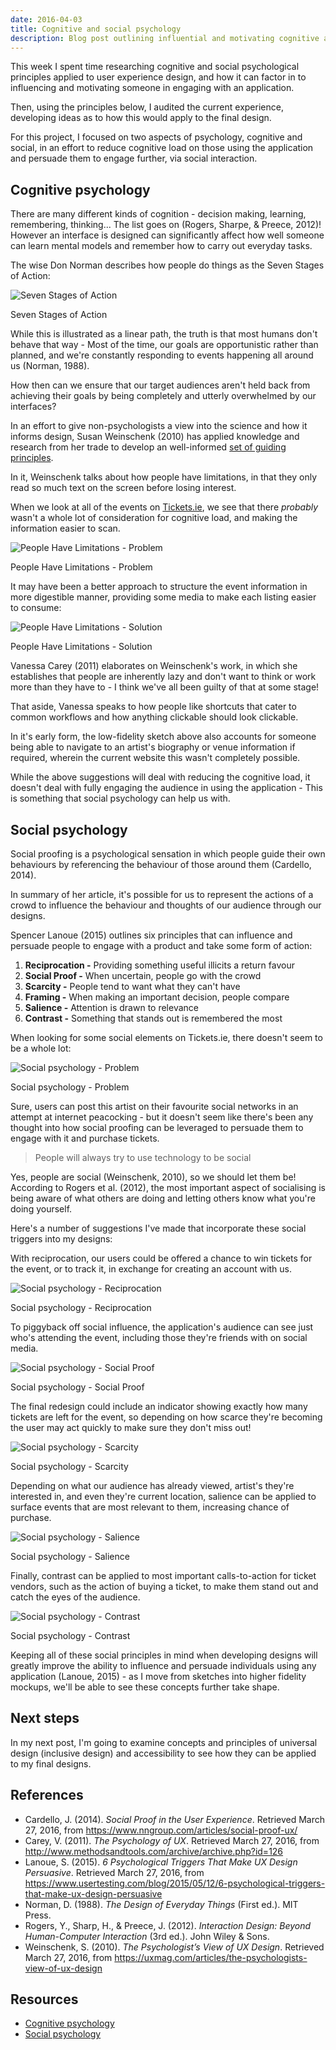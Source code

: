 ```yaml
---
date: 2016-04-03
title: Cognitive and social psychology
description: Blog post outlining influential and motivating cognitive and social psychological principles applied to user experience design
---
```


This week I spent time researching cognitive and social psychological principles
applied to user experience design, and how it can factor in to influencing and
motivating someone in engaging with an application.

Then, using the principles below, I audited the current experience, developing
ideas as to how this would apply to the final design.

For this project, I focused on two aspects of psychology, cognitive and social,
in an effort to reduce cognitive load on those using the application and
persuade them to engage further, via social interaction.

## Cognitive psychology

There are many different kinds of cognition - decision making, learning,
remembering, thinking... The list goes on (Rogers, Sharpe, & Preece, 2012)!
However an interface is designed can significantly affect how well someone can
learn mental models and remember how to carry out everyday tasks.

The wise Don Norman describes how people do things as the Seven Stages of
Action:

![Seven Stages of Action](../images/pages/cognitive-social-psychology/Seven-Stages-of-Action.gif)

<figcaption>Seven Stages of Action</figcaption>

While this is illustrated as a linear path, the truth is that most humans don't
behave that way - Most of the time, our goals are opportunistic rather than
planned, and we're constantly responding to events happening all around us
(Norman, 1988).

How then can we ensure that our target audiences aren't held back from achieving
their goals by being completely and utterly overwhelmed by our interfaces?

In an effort to give non-psychologists a view into the science and how it
informs design, Susan Weinschenk (2010) has applied knowledge and research from
her trade to develop an well-informed
[set of guiding principles](https://uxmag.com/articles/the-psychologists-view-of-ux-design).

In it, Weinschenk talks about how people have limitations, in that they only
read so much text on the screen before losing interest.

When we look at all of the events on
[Tickets.ie](http://www.tickets.ie/events.aspx), we see that there _probably_
wasn't a whole lot of consideration for cognitive load, and making the
information easier to scan.

![People Have Limitations - Problem](../images/pages/cognitive-social-psychology/Tickets.ie_Cognitive-psychology.png)

<figcaption>People Have Limitations - Problem</figcaption>

It may have been a better approach to structure the event information in more
digestible manner, providing some media to make each listing easier to consume:

![People Have Limitations - Solution](../images/pages/cognitive-social-psychology/Cognitive-psychology.jpg)

<figcaption>People Have Limitations - Solution</figcaption>

Vanessa Carey (2011) elaborates on Weinschenk's work, in which she establishes
that people are inherently lazy and don't want to think or work more than they
have to - I think we've all been guilty of that at some stage!

That aside, Vanessa speaks to how people like shortcuts that cater to common
workflows and how anything clickable should look clickable.

In it's early form, the low-fidelity sketch above also accounts for someone
being able to navigate to an artist's biography or venue information if
required, wherein the current website this wasn't completely possible.

While the above suggestions will deal with reducing the cognitive load, it
doesn't deal with fully engaging the audience in using the application - This is
something that social psychology can help us with.

## Social psychology

Social proofing is a psychological sensation in which people guide their own
behaviours by referencing the behaviour of those around them (Cardello, 2014).

In summary of her article, it's possible for us to represent the actions of a
crowd to influence the behaviour and thoughts of our audience through our
designs.

Spencer Lanoue (2015) outlines six principles that can influence and persuade
people to engage with a product and take some form of action:

1. **Reciprocation -** Providing something useful illicits a return favour
2. **Social Proof -** When uncertain, people go with the crowd
3. **Scarcity -** People tend to want what they can't have
4. **Framing -** When making an important decision, people compare
5. **Salience -** Attention is drawn to relevance
6. **Contrast -** Something that stands out is remembered the most

When looking for some social elements on Tickets.ie, there doesn't seem to be a
whole lot:

![Social psychology - Problem](../images/pages/cognitive-social-psychology/Tickets.ie_Social-psychology.png)

<figcaption>Social psychology - Problem</figcaption>

Sure, users can post this artist on their favourite social networks in an
attempt at internet peacocking - but it doesn't seem like there's been any
thought into how social proofing can be leveraged to persuade them to engage
with it and purchase tickets.

> People will always try to use technology to be social

Yes, people are social (Weinschenk, 2010), so we should let them be! According
to Rogers et al. (2012), the most important aspect of socialising is being aware
of what others are doing and letting others know what you're doing yourself.

Here's a number of suggestions I've made that incorporate these social triggers
into my designs:

With reciprocation, our users could be offered a chance to win tickets for the
event, or to track it, in exchange for creating an account with us.

![Social psychology - Reciprocation](../images/pages/cognitive-social-psychology/Reciprocation.jpg)

<figcaption>Social psychology - Reciprocation</figcaption>

To piggyback off social influence, the application's audience can see just who's
attending the event, including those they're friends with on social media.

![Social psychology - Social Proof](../images/pages/cognitive-social-psychology/Social-Proof.jpg)

<figcaption>Social psychology - Social Proof</figcaption>

The final redesign could include an indicator showing exactly how many tickets
are left for the event, so depending on how scarce they're becoming the user may
act quickly to make sure they don't miss out!

![Social psychology - Scarcity](../images/pages/cognitive-social-psychology/Scarcity.jpg)

<figcaption>Social psychology - Scarcity</figcaption>

Depending on what our audience has already viewed, artist's they're interested
in, and even they're current location, salience can be applied to surface events
that are most relevant to them, increasing chance of purchase.

![Social psychology - Salience](../images/pages/cognitive-social-psychology/Salience.jpg)

<figcaption>Social psychology - Salience</figcaption>

Finally, contrast can be applied to most important calls-to-action for ticket
vendors, such as the action of buying a ticket, to make them stand out and catch
the eyes of the audience.

![Social psychology - Contrast](../images/pages/cognitive-social-psychology/Contrast.jpg)

<figcaption>Social psychology - Contrast</figcaption>

Keeping all of these social principles in mind when developing designs will
greatly improve the ability to influence and persuade individuals using any
application (Lanoue, 2015) - as I move from sketches into higher fidelity
mockups, we'll be able to see these concepts further take shape.

## Next steps

In my next post, I'm going to examine concepts and principles of universal
design (inclusive design) and accessibility to see how they can be applied to my
final designs.

## References

- Cardello, J. (2014). _Social Proof in the User Experience_. Retrieved March
  27, 2016, from https://www.nngroup.com/articles/social-proof-ux/
- Carey, V. (2011). _The Psychology of UX_. Retrieved March 27, 2016, from
  http://www.methodsandtools.com/archive/archive.php?id=126
- Lanoue, S. (2015). _6 Psychological Triggers That Make UX Design Persuasive_.
  Retrieved March 27, 2016, from
  https://www.usertesting.com/blog/2015/05/12/6-psychological-triggers-that-make-ux-design-persuasive
- Norman, D. (1988). _The Design of Everyday Things_ (First ed.). MIT Press.
- Rogers, Y., Sharp, H., & Preece, J. (2012). _Interaction Design: Beyond
  Human-Computer Interaction_ (3rd ed.). John Wiley & Sons.
- Weinschenk, S. (2010). _The Psychologist’s View of UX Design_. Retrieved March
  27, 2016, from https://uxmag.com/articles/the-psychologists-view-of-ux-design

## Resources

- [Cognitive psychology](https://drive.google.com/open?id=1HFWzqUILtQKfsRJ9CP2X3SVF7GFW3COMVA)
- [Social psychology](https://drive.google.com/folderview?id=0BzA9UyHASmcNTHdHVU5KamhSMVU&usp=sharing)

